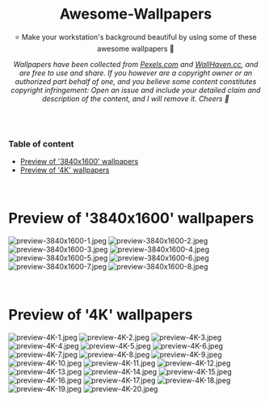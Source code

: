 <h1 align="center"> Awesome-Wallpapers </h1>

<p align="center">⭐ Make your workstation's background beautiful by using some of these awesome wallpapers 🤩 </p>

<p align="center"><i>Wallpapers have been collected from <a href="https://www.pexels.com">Pexels.com</a> and <a href="https://wallhaven.cc">WallHaven.cc</a>, and are free to use and share. If you however are a copyright owner or an authorized part behalf of one, and you believe some content constitutes copyright infringement: Open an issue and include your detailed claim and description of the content, and I will remove it. Cheers 🍻 </i> </p>

<br>
<br>

### Table of content
- [Preview of '3840x1600' wallpapers](https://github.com/Am0rphous/Awesome-Wallpapers#preview-of-3840x1600-wallpapers)
- [Preview of '4K' wallpapers](https://github.com/Am0rphous/Awesome-Wallpapers#preview-of-4k-wallpapers)

<br>

# Preview of '3840x1600' wallpapers

![preview-3840x1600-1.jpeg](3840x1600/Preview/preview-3840x1600-1.jpeg?raw=true)
![preview-3840x1600-2.jpeg](3840x1600/Preview/preview-3840x1600-2.jpeg?raw=true)
![preview-3840x1600-3.jpeg](3840x1600/Preview/preview-3840x1600-3.jpeg?raw=true)
![preview-3840x1600-4.jpeg](3840x1600/Preview/preview-3840x1600-4.jpeg?raw=true)
![preview-3840x1600-5.jpeg](3840x1600/Preview/preview-3840x1600-5.jpeg?raw=true)
![preview-3840x1600-6.jpeg](3840x1600/Preview/preview-3840x1600-6.jpeg?raw=true)
![preview-3840x1600-7.jpeg](3840x1600/Preview/preview-3840x1600-7.jpeg?raw=true)
![preview-3840x1600-8.jpeg](3840x1600/Preview/preview-3840x1600-8.jpeg?raw=true)

<br>

# Preview of '4K' wallpapers

![preview-4K-1.jpeg](4K/Preview/preview-4K-1.jpeg?raw=true)
![preview-4K-2.jpeg](4K/Preview/preview-4K-2.jpeg?raw=true)
![preview-4K-3.jpeg](4K/Preview/preview-4K-3.jpeg?raw=true)
![preview-4K-4.jpeg](4K/Preview/preview-4K-4.jpeg?raw=true)
![preview-4K-5.jpeg](4K/Preview/preview-4K-5.jpeg?raw=true)
![preview-4K-6.jpeg](4K/Preview/preview-4K-6.jpeg?raw=true)
![preview-4K-7.jpeg](4K/Preview/preview-4K-7.jpeg?raw=true)
![preview-4K-8.jpeg](4K/Preview/preview-4K-8.jpeg?raw=true)
![preview-4K-9.jpeg](4K/Preview/preview-4K-9.jpeg?raw=true)
![preview-4K-10.jpeg](4K/Preview/preview-4K-10.jpeg?raw=true)
![preview-4K-11.jpeg](4K/Preview/preview-4K-11.jpeg?raw=true)
![preview-4K-12.jpeg](4K/Preview/preview-4K-12.jpeg?raw=true)
![preview-4K-13.jpeg](4K/Preview/preview-4K-13.jpeg?raw=true)
![preview-4K-14.jpeg](4K/Preview/preview-4K-14.jpeg?raw=true)
![preview-4K-15.jpeg](4K/Preview/preview-4K-15.jpeg?raw=true)
![preview-4K-16.jpeg](4K/Preview/preview-4K-16.jpeg?raw=true)
![preview-4K-17.jpeg](4K/Preview/preview-4K-17.jpeg?raw=true)
![preview-4K-18.jpeg](4K/Preview/preview-4K-18.jpeg?raw=true)
![preview-4K-19.jpeg](4K/Preview/preview-4K-19.jpeg?raw=true)
![preview-4K-20.jpeg](4K/Preview/preview-4K-20.jpeg?raw=true)

